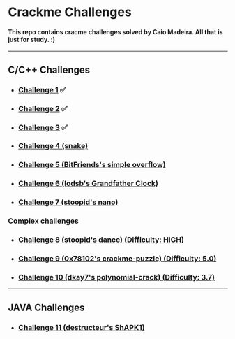# Crackme Challenges

#### This repo contains cracme challenges solved by Caio Madeira. All that is just for study. :) 

---
## C/C++ Challenges

- ### [Challenge 1](https://crackmes.one/crackme/5b8a37a433c5d45fc286ad83) ✅
- ### [Challenge 2](https://crackmes.one/crackme/5c2acb8933c5d46a3882b8d4) ✅
- ### [Challenge 3](https://crackmes.one/crackme/5c1a939633c5d41e58e005d1) ✅  
- ### [Challenge 4 (snake)](https://crackmes.one/crackme/64f1f7afd931496abf909525)
- ### [Challenge 5 (BitFriends's simple overflow)](https://crackmes.one/crackme/5f05ec3c33c5d42a7c66792b) 
- ### [Challenge 6 (lodsb's Grandfather Clock)](https://crackmes.one/crackme/60db74bb33c5d410b88430dc)
- ### [Challenge 7 (stoopid's nano)](https://crackmes.one/crackme/65e5f417199e6a5d372a4045)

### Complex challenges
- ### [Challenge 8 (stoopid's dance) (Difficulty: HIGH)](https://crackmes.one/crackme/65e5f47f199e6a5d372a404d)
- ### [Challenge 9 (0x78102's crackme-puzzle) (Difficulty: 5.0)](https://crackmes.one/crackme/6609e458cddae72ae250bf40)
- ### [Challenge 10 (dkay7's polynomial-crack) (Difficulty: 3.7)](https://crackmes.one/crackme/641bb9a533c5d447bc761b6f)

---
## JAVA Challenges
- ### [Challenge 11 (destructeur's ShAPK1)](https://crackmes.one/crackme/5eea811d33c5d449d91ae870)

